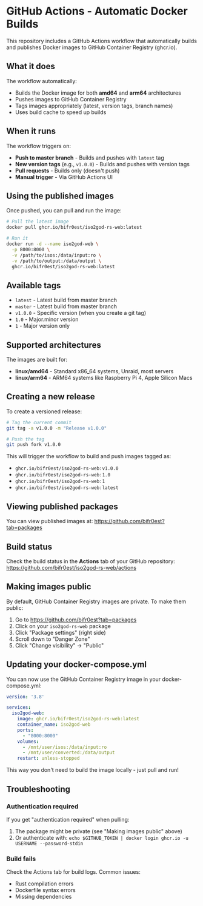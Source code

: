 # GitHub Actions - Automatic Docker Builds

This repository includes a GitHub Actions workflow that automatically builds and publishes Docker images to GitHub Container Registry (ghcr.io).

## What it does

The workflow automatically:
- Builds the Docker image for both **amd64** and **arm64** architectures
- Pushes images to GitHub Container Registry
- Tags images appropriately (latest, version tags, branch names)
- Uses build cache to speed up builds

## When it runs

The workflow triggers on:
- **Push to master branch** - Builds and pushes with `latest` tag
- **New version tags** (e.g., `v1.0.0`) - Builds and pushes with version tags
- **Pull requests** - Builds only (doesn't push)
- **Manual trigger** - Via GitHub Actions UI

## Using the published images

Once pushed, you can pull and run the image:

```bash
# Pull the latest image
docker pull ghcr.io/bifr0est/iso2god-rs-web:latest

# Run it
docker run -d --name iso2god-web \
  -p 8000:8000 \
  -v /path/to/isos:/data/input:ro \
  -v /path/to/output:/data/output \
  ghcr.io/bifr0est/iso2god-rs-web:latest
```

## Available tags

- `latest` - Latest build from master branch
- `master` - Latest build from master branch
- `v1.0.0` - Specific version (when you create a git tag)
- `1.0` - Major.minor version
- `1` - Major version only

## Supported architectures

The images are built for:
- **linux/amd64** - Standard x86_64 systems, Unraid, most servers
- **linux/arm64** - ARM64 systems like Raspberry Pi 4, Apple Silicon Macs

## Creating a new release

To create a versioned release:

```bash
# Tag the current commit
git tag -a v1.0.0 -m "Release v1.0.0"

# Push the tag
git push fork v1.0.0
```

This will trigger the workflow to build and push images tagged as:
- `ghcr.io/bifr0est/iso2god-rs-web:v1.0.0`
- `ghcr.io/bifr0est/iso2god-rs-web:1.0`
- `ghcr.io/bifr0est/iso2god-rs-web:1`
- `ghcr.io/bifr0est/iso2god-rs-web:latest`

## Viewing published packages

You can view published images at:
https://github.com/bifr0est?tab=packages

## Build status

Check the build status in the **Actions** tab of your GitHub repository:
https://github.com/bifr0est/iso2god-rs-web/actions

## Making images public

By default, GitHub Container Registry images are private. To make them public:

1. Go to https://github.com/bifr0est?tab=packages
2. Click on your `iso2god-rs-web` package
3. Click "Package settings" (right side)
4. Scroll down to "Danger Zone"
5. Click "Change visibility" → "Public"

## Updating your docker-compose.yml

You can now use the GitHub Container Registry image in your docker-compose.yml:

```yaml
version: '3.8'

services:
  iso2god-web:
    image: ghcr.io/bifr0est/iso2god-rs-web:latest
    container_name: iso2god-web
    ports:
      - "8000:8000"
    volumes:
      - /mnt/user/isos:/data/input:ro
      - /mnt/user/converted:/data/output
    restart: unless-stopped
```

This way you don't need to build the image locally - just pull and run!

## Troubleshooting

### Authentication required
If you get "authentication required" when pulling:
1. The package might be private (see "Making images public" above)
2. Or authenticate with: `echo $GITHUB_TOKEN | docker login ghcr.io -u USERNAME --password-stdin`

### Build fails
Check the Actions tab for build logs. Common issues:
- Rust compilation errors
- Dockerfile syntax errors
- Missing dependencies
